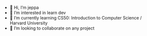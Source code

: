 - 👋 Hi, I’m jeppa
- 👀 I’m interested in learn dev
- 🌱 I’m currently learning CS50: Introduction to Computer Science / Harvard University
- 💞️ I’m looking to collaborate on any project 


<!---
vença!!!
--->
